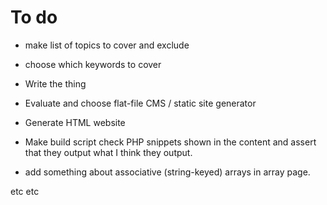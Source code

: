 # To do

- make list of topics to cover and exclude
- choose which keywords to cover
- Write the thing
- Evaluate and choose flat-file CMS / static site generator
- Generate HTML website
- Make build script check PHP snippets shown in the content and assert that they output what I think they output.

- add something about associative (string-keyed) arrays in array page.

etc etc

